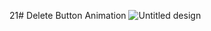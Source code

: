 21# Delete Button Animation
![Untitled design](https://github.com/Rupali1407/JavaScript-Projects/assets/123893797/6b38fd58-fdb6-416f-9562-59df5a04102f)
